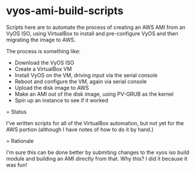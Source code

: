 vyos-ami-build-scripts
======================

Scripts here are to automate the process of creating an AWS AMI from an VyOS ISO, using VirtualBox to install and pre-configure VyOS and then migrating the image to AWS.

The process is something like:
* Download the VyOS ISO
* Create a VirtualBox VM
* Install VyOS on the VM, driving input via the serial console
* Reboot and configure the VM, again via serial console
* Upload the disk image to AWS
* Make an AMI out of the disk image, using PV-GRUB as the kernel
* Spin up an instance to see if it worked

= Status

I've written scripts for all of the VirtualBox automation, but not yet for the AWS portion (although I have notes of how to do it by hand.)

= Rationale

I'm sure this can be done better by submiting changes to the vyos iso build module and building an AMI directly from that.  Why this?  I did it because it was fun!
